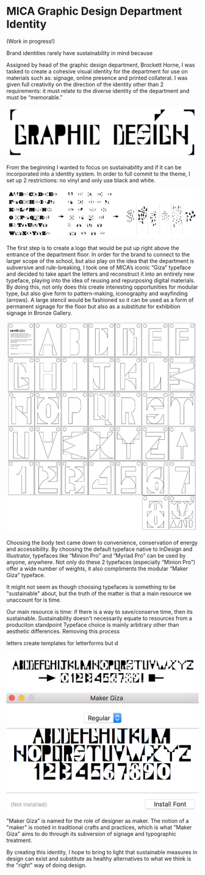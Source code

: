 # MICA Graphic Design Department Identity

(Work in progress!)

Brand identities rarely have sustainability in mind because 

Assigned by head of the graphic design department, Brockett Horne, I was tasked to create a cohesive visual identity for the department for use on materials such as: signage, online presence and printed collateral. I was given full creativity on the direction of the identity other than 2 requirements: it must relate to the diverse identity of the department and must be “memorable.” 

![Main signage](MakerGiza_GraphicDesign_Signage.png)

From the beginning I wanted to focus on sustainability and if it can be incorporated into a identity system. In order to full commit to the theme, I set up 2 restrictions: no vinyl and only use black and white.

![Deconstruction of "Giza" typeface](Deconstruction_0.png)

The first step is to create a logo that would be put up right above the entrance of the department floor. In order for the brand to connect to the larger scope of the school, but also play on the idea that the department is subversive and rule-breaking, I took one of MICA’s iconic “Giza” typeface and decided to take apart the letters and reconstruct it into an entirely new typeface, playing into the idea of reusing and repurposing digital materials. By doing this, not only does this create interesting opportunities for modular type, but also give form to pattern-making, iconography and wayfinding (arrows). A large stencil would be fashioned so it can be used as a form of permanent signage for the floor but also as a substitute for exhibition signage in Bronze Gallery. 

![Stencil outline](MakerGiza_StencilOutline.jpg)

Choosing the body text came down to convenience, conservation of energy and accessibility. By choosing the default typeface native to InDesign and Illustrator, typefaces like “Minion Pro” and “Myriad Pro” can be used by anyone, anywhere. Not only do these 2 typefaces (especially “Minion Pro”) offer a wide number of weights, it also compliments the modular “Maker Giza” typeface. 

It might not seem as though choosing typefaces is something to be "sustainable" about, but the truth of the matter is that a main resource we unaccount for is time.  

Our main resource is time: if there is a way to save/conserve time, then its sustainable. Sustainability doesn't necessarily equate to resources
from a produciton standpoint 
Typeface choice is mainly arbitrary other than aesthetic differences. Removing this process 

letters create templates for letterforms but d

![Alphabet](MakerGiza_Alphabet.png)
![Type Specimen](Screenshot_MakerGiza.png)

"Maker Giza" is named for the role of designer as maker. The notion of a "maker" is rooted in traditional crafts and practices, which is what "Maker Giza" aims to do through its subversion of signage and typographic treatment. 

By creating this identity, I hope to bring to light that sustainable measures in design can exist and substitute as healthy alternatives to what we think is the "right" way of doing design.
